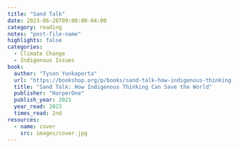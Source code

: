 ```yaml
---
title: "Sand Talk"
date: 2023-06-26T09:00:00-04:00
category: reading
notes: "post-file-name"
highlights: false
categories:
  - Climate Change
  - Indigenous Issues
book:
  author: "Tyson Yunkaporta"
  url: "https://bookshop.org/p/books/sand-talk-how-indigenous-thinking-can-save-the-world-tyson-yunkaporta/8033160?ean=9780062975621"
  title: "Sand Talk: How Indigenous Thinking Can Save the World"
  publisher: "HarperOne"
  publish_year: 2021
  year_read: 2023
  times_read: 2nd
resources:
  - name: cover
    src: images/cover.jpg
---
```


